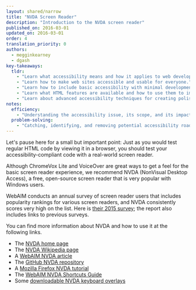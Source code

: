 ```yaml
---
layout: shared/narrow
title: "NVDA Screen Reader"
description: "Introduction to the NVDA screen reader"
published_on: 2016-03-01
updated_on: 2016-03-01
order: 4
translation_priority: 0
authors:
  - megginkearney
  - dgash
key-takeaways:
  tldr: 
    - "Learn what accessibility means and how it applies to web development."
    - "Learn how to make web sites accessible and usable for everyone."
    - "Learn how to include basic accessibility with minimal development impace."
    - "Learn what HTML features are available and how to use them to improve accessibility."
    - "Learn about advanced accessibility techniques for creating polished accessibility experiences."
notes:
  efficiency:
    - "Understanding the accessibility issue, its scope, and its impact can make you a better web developer."
  problem-solving:
    - "Catching, identifying, and removing potential accessibility roadblocks before they happen can improve your development process and reduce maintenance requirements."
---
```


Let's pause here for a small but important point: Just as you would test regular HTML code by viewing it in a browser, you should test your accessibility-compliant code with a real-world screen reader.

Although ChromeVox Lite and VoiceOver are great ways to get a feel for the basic screen reader experience, we recommend NVDA (NonVisual Desktop Access), a free, open-source screen reader that is very popular with Windows users.

WebAIM conducts an annual survey of screen reader users that includes popularity rankings for various screen readers, and NVDA consistently scores very high on the list. Here is <a href="http://webaim.org/projects/screenreadersurvey6/#used" target="_blank">their 2015 survey</a>; the report also includes links to previous surveys.

You can find more information about NVDA and how to use it at the following links.

 - The <a href="http://www.nvaccess.org/" target="_blank">NVDA home page</a>
 - The <a href="https://en.wikipedia.org/wiki/NonVisual_Desktop_Access" target="_blank">NVDA Wikipedia page</a>
 - A <a href="http://webaim.org/articles/nvda/" target="_blank">WebAIM NVDA article</a>
 - The <a href="https://github.com/nvaccess/nvda" target="_blank">GitHub NVDA repository</a>
 - A <a href="https://www.marcozehe.de/articles/how-to-use-nvda-and-firefox-to-test-your-web-pages-for-accessibility/" target="_blank">Mozilla Firefox NVDA tutorial</a>
 - The <a href="http://webaim.org/resources/shortcuts/nvda" target="_blank">WebAIM NVDA Shortcuts Guide</a>
 - Some <a href="http://www.accessiq.org/learn/content/nvda-screen-reader-keyboard-overlays" target="_blank">downloadable NVDA keyboard overlays</a>
